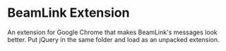 # BeamLink Extension
An extension for Google Chrome that makes BeamLink's messages look better.
Put jQuery in the same folder and load as an unpacked extension.
